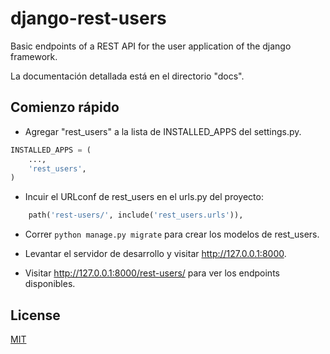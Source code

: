 # django-rest-users
Basic endpoints of a REST API for the user application of the django framework.


La documentación detallada está en el directorio "docs".

## Comienzo rápido

* Agregar "rest_users" a la lista de INSTALLED_APPS del settings.py.

```python
INSTALLED_APPS = (
    ...,
    'rest_users',
)
```

* Incuir el URLconf de rest_users en el urls.py del proyecto:
```python
    path('rest-users/', include('rest_users.urls')),
```

* Correr `python manage.py migrate` para crear los modelos de rest_users.

* Levantar el servidor de desarrollo y visitar http://127.0.0.1:8000.

* Visitar http://127.0.0.1:8000/rest-users/ para ver los endpoints disponibles.


## License
[MIT](https://choosealicense.com/licenses/mit/)